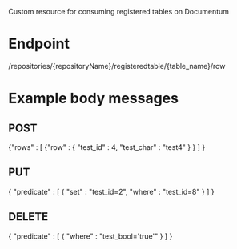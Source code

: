 Custom resource for consuming registered tables on Documentum

# Endpoint
/repositories/{repositoryName}/registeredtable/{table_name}/row

# Example body messages
## POST
{"rows" : 
    [
        {"row" : {
            "test_id" : 4,
            "test_char" : "test4"
            }
        }
    ]
}

## PUT
{
    "predicate" : [
        {
        "set" : "test_id=2",
        "where" : "test_id=8"
        }
    ]
}

## DELETE
{
    "predicate" : [
        {
        "where" : "test_bool='true'"
        }
    ]
}